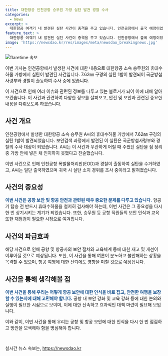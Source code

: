 ```yaml
---
title: 대한항공 인천공항 승무원 가방 실탄 발견 경찰 수사
categories:
  - News
excerpt: >
  대한항공 여객기 내 발견된 실탄 사건이 충격을 주고 있습니다. 인천공항에서 출국 예정이었던 대한항공 승무원 A씨의 휴대수하물에서 7.62㎜ 구경의 실탄 1발이 발견됐는데, A씨는 어릴 때 주웠던 것을 가방에 넣은 채 이사를 하려던 중 자신도 몰랐다고 주장했습니다. 경찰은 A씨를 출국시키고 귀국 후 실탄 소지 경위를 조사할 예정입니다. (단어 수: 82, 문자 수: 469)
feature_text: >
  대한항공 여객기 내 발견된 실탄 사건이 충격을 주고 있습니다. 인천공항에서 출국 예정이었던 대한항공 승무원 A씨의 휴대수하물에서 7.62㎜ 구경의 실탄 1발이 발견됐는데, A씨는 어릴 때 주웠던 것을 가방에 넣은 채 이사를 하려던 중 자신도 몰랐다고 주장했습니다. 경찰은 A씨를 출국시키고 귀국 후 실탄 소지 경위를 조사할 예정입니다. (단어 수: 82, 문자 수: 469)
image: 'https://newsdao.kr/res/images/meta/newsdao_breakingnews.jpg'
---
```


<p><img src="https://newsdao.kr/res/images/meta/newsdao_breakingnews.jpg" alt="flaretime 속보" /></p>

<p>이번 기사는 인천공항에서 발생한 사건에 대한 내용으로 대한항공 소속 승무원의 휴대수하물 가방에서 실탄이 발견된 사건입니다. 7.62㎜ 구경의 실탄 1발이 발견되어 국군방첩사령부와 경찰이 출동하여 수사 중에 있습니다.</p>

<p>이 사건으로 인해 여러 이슈와 관련된 정보를 다루고 있는 블로거가 되어 이에 대해 알아보겠습니다. 이 사건과 관련하여 다양한 정보를 살펴보고, 안전 및 보안과 관련된 중요한 내용을 다뤄보도록 하겠습니다. </p>

<h2 data-ke-size="size26">사건 개요</h2>

<p>인천공항에서 발생한 대한항공 소속 승무원 A씨의 휴대수하물 가방에서 7.62㎜ 구경의 실탄 1발이 발견되었습니다. 보안검색 과정에서 발견된 이 실탄은 국군방첩사령부와 경찰의 수사 대상이 되었습니다. A씨는 이 사건과 무관하게 어릴 때 주웠던 실탄을 짐 정리 중 가방 안에 넣은 채 인지하지 못했다고 진술했습니다.</p>

<p>이번 사건으로 인해 인천공항 폭발물처리반(EOD)과 경찰이 출동하여 실탄을 수거하였고, A씨는 일단 출국하였으며 귀국 시 실탄 소지 경위를 조사 중이라고 밝혀졌습니다.</p>

<h2 data-ke-size="size26">사건의 중요성</h2>

<p><b><span style="color: #1a5490;">이번 사건은 공항 보안 및 항공 안전과 관련된 매우 중요한 문제를 다루고 있습니다.</b></span> 항공기 탑승 전 반드시 휴대수하물을 철저히 검사해야 하는데, 이번 사건은 그 중요성을 다시 한 번 상기시키는 계기가 되었습니다. 또한, 승무원 등 공항 직원들의 보안 인식과 교육 또한 재점검이 필요한 시점으로 여겨집니다.</p>

<h2 data-ke-size="size26">사건의 파급효과</h2>

<p>해당 사건으로 인해 공항 및 항공사의 보안 절차와 교육체계 등에 대한 재고 및 개선이 이루어질 것으로 예상됩니다. 또한, 이 사건을 통해 여론이 분노하고 불안해하는 상황을 목격할 수 있으며, 항공 여행에 대한 신뢰에도 영향을 미칠 것으로 예상됩니다.</p>

<h2 data-ke-size="size26">사건을 통해 생각해볼 점</h2>

<p><b><span style="color: #1a5490;">이번 사건을 통해 우리는 어떻게 항공 보안에 대한 인식을 바로 잡고, 안전한 여행을 보장할 수 있는지에 대해 고민해야 합니다.</b></span> 공항 내 보안 강화 및 교육 강화 등에 대한 논의와 실행이 필요한 시점으로 보이며, 이에 대한 신속하고 효과적인 대책 마련이 필요해 보입니다.</p>

<p>이와 같이, 이번 사건을 통해 우리는 공항 및 항공 보안에 대한 인식을 다시 한 번 점검하고 방안을 모색해야 함을 명심해야 합니다.</p>

<p data-ke-size="size16">&nbsp;</p>
실시간 뉴스 속보는, <a href="https://newsdao.kr" rel="dofollow">https://newsdao.kr</a>



